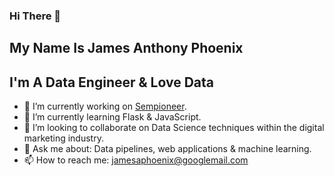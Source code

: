 ### Hi There 👋

## My Name Is James Anthony Phoenix

## I'm A Data Engineer & Love Data 

- 🔭 I’m currently working on [Sempioneer](https://sempioneer.com/).
- 🌱 I’m currently learning Flask & JavaScript.
- 👯 I’m looking to collaborate on Data Science techniques within the digital marketing industry.
- 💬 Ask me about: Data pipelines, web applications & machine learning.
- 📫 How to reach me: jamesaphoenix@googlemail.com
